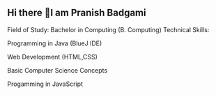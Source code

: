 ## Hi there 👋I am Pranish Badgami
Field of Study: Bachelor in Computing (B. Computing)
Technical Skills:

Programming in Java (BlueJ IDE)

Web Development (HTML,CSS)

Basic Computer Science Concepts

Progamming in JavaScript 

<!--
**MR-Unknown06/MR-Unknown06** is a ✨ _special_ ✨ repository because its `README.md` (this file) appears on your GitHub profile.

Here are some ideas to get you started:

- 🔭 I’m currently working on ...
- 🌱 I’m currently learning ...
- 👯 I’m looking to collaborate on ...
- 🤔 I’m looking for help with ...
- 💬 Ask me about ...
- 📫 How to reach me: ...
- 😄 Pronouns: ...
- ⚡ Fun fact: ...
-->
